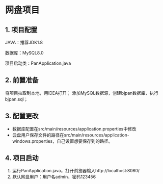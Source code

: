# 网盘项目
## 1. 项目配置
JAVA：推荐JDK1.8

数据库：MySQL8.0

项目启动类：PanApplication.java

## 2. 前置准备
将项目拉取到本地，用IDEA打开；
添加MySQL数据源，创建bjpan数据库，执行bjpan.sql；
## 3. 配置更改
- 数据库配置在src/main/resources/application.properties中修改
- 云盘用户保存文件的路径在src/main/resources/application-windows.properties，自己设置想要保存到的路径。
## 4. 项目启动
1. 运行PanApplication.java，打开浏览器输入http://localhost:8080/
2. 默认网盘用户：用户名admin，密码123456
